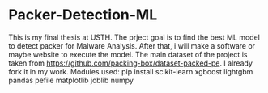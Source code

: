 # Packer-Detection-ML
This is my final thesis at USTH.
The prject goal is to find the best ML model to detect packer for Malware Analysis. After that, i will make a software or maybe website to execute the model.
The main dataset of the project is taken from https://github.com/packing-box/dataset-packed-pe. I already fork it in my work.
Modules used: pip install scikit-learn xgboost lightgbm pandas pefile matplotlib joblib numpy
